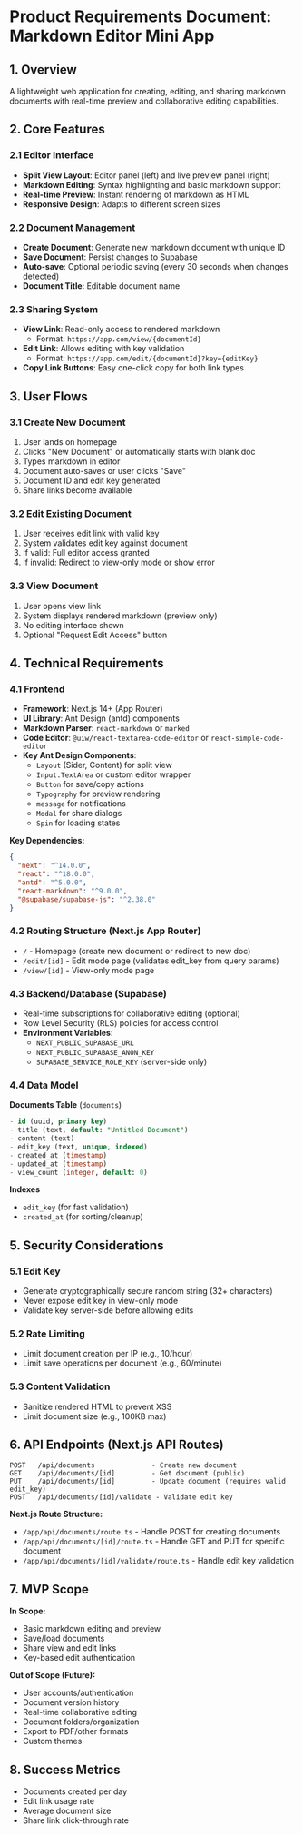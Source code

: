 # Product Requirements Document: Markdown Editor Mini App

## 1. Overview

A lightweight web application for creating, editing, and sharing markdown documents with real-time preview and collaborative editing capabilities.

## 2. Core Features

### 2.1 Editor Interface
- **Split View Layout**: Editor panel (left) and live preview panel (right)
- **Markdown Editing**: Syntax highlighting and basic markdown support
- **Real-time Preview**: Instant rendering of markdown as HTML
- **Responsive Design**: Adapts to different screen sizes

### 2.2 Document Management
- **Create Document**: Generate new markdown document with unique ID
- **Save Document**: Persist changes to Supabase
- **Auto-save**: Optional periodic saving (every 30 seconds when changes detected)
- **Document Title**: Editable document name

### 2.3 Sharing System
- **View Link**: Read-only access to rendered markdown
  - Format: `https://app.com/view/{documentId}`
- **Edit Link**: Allows editing with key validation
  - Format: `https://app.com/edit/{documentId}?key={editKey}`
- **Copy Link Buttons**: Easy one-click copy for both link types

## 3. User Flows

### 3.1 Create New Document
1. User lands on homepage
2. Clicks "New Document" or automatically starts with blank doc
3. Types markdown in editor
4. Document auto-saves or user clicks "Save"
5. Document ID and edit key generated
6. Share links become available

### 3.2 Edit Existing Document
1. User receives edit link with valid key
2. System validates edit key against document
3. If valid: Full editor access granted
4. If invalid: Redirect to view-only mode or show error

### 3.3 View Document
1. User opens view link
2. System displays rendered markdown (preview only)
3. No editing interface shown
4. Optional "Request Edit Access" button

## 4. Technical Requirements

### 4.1 Frontend
- **Framework**: Next.js 14+ (App Router)
- **UI Library**: Ant Design (antd) components
- **Markdown Parser**: `react-markdown` or `marked`
- **Code Editor**: `@uiw/react-textarea-code-editor` or `react-simple-code-editor`
- **Key Ant Design Components**:
  - `Layout` (Sider, Content) for split view
  - `Input.TextArea` or custom editor wrapper
  - `Button` for save/copy actions
  - `Typography` for preview rendering
  - `message` for notifications
  - `Modal` for share dialogs
  - `Spin` for loading states

**Key Dependencies:**
```json
{
  "next": "^14.0.0",
  "react": "^18.0.0",
  "antd": "^5.0.0",
  "react-markdown": "^9.0.0",
  "@supabase/supabase-js": "^2.38.0"
}
```

### 4.2 Routing Structure (Next.js App Router)
- `/` - Homepage (create new document or redirect to new doc)
- `/edit/[id]` - Edit mode page (validates edit_key from query params)
- `/view/[id]` - View-only mode page

### 4.3 Backend/Database (Supabase)
- Real-time subscriptions for collaborative editing (optional)
- Row Level Security (RLS) policies for access control
- **Environment Variables**:
  - `NEXT_PUBLIC_SUPABASE_URL`
  - `NEXT_PUBLIC_SUPABASE_ANON_KEY`
  - `SUPABASE_SERVICE_ROLE_KEY` (server-side only)

### 4.4 Data Model

**Documents Table** (`documents`)
```sql
- id (uuid, primary key)
- title (text, default: "Untitled Document")
- content (text)
- edit_key (text, unique, indexed)
- created_at (timestamp)
- updated_at (timestamp)
- view_count (integer, default: 0)
```

**Indexes**
- `edit_key` (for fast validation)
- `created_at` (for sorting/cleanup)

## 5. Security Considerations

### 5.1 Edit Key
- Generate cryptographically secure random string (32+ characters)
- Never expose edit key in view-only mode
- Validate key server-side before allowing edits

### 5.2 Rate Limiting
- Limit document creation per IP (e.g., 10/hour)
- Limit save operations per document (e.g., 60/minute)

### 5.3 Content Validation
- Sanitize rendered HTML to prevent XSS
- Limit document size (e.g., 100KB max)

## 6. API Endpoints (Next.js API Routes)

```
POST   /api/documents              - Create new document
GET    /api/documents/[id]         - Get document (public)
PUT    /api/documents/[id]         - Update document (requires valid edit_key)
POST   /api/documents/[id]/validate - Validate edit key
```

**Next.js Route Structure:**
- `/app/api/documents/route.ts` - Handle POST for creating documents
- `/app/api/documents/[id]/route.ts` - Handle GET and PUT for specific document
- `/app/api/documents/[id]/validate/route.ts` - Handle edit key validation

## 7. MVP Scope

**In Scope:**
- Basic markdown editing and preview
- Save/load documents
- Share view and edit links
- Key-based edit authentication

**Out of Scope (Future):**
- User accounts/authentication
- Document version history
- Real-time collaborative editing
- Document folders/organization
- Export to PDF/other formats
- Custom themes

## 8. Success Metrics

- Documents created per day
- Edit link usage rate
- Average document size
- Share link click-through rate


